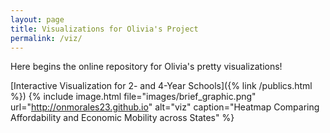 ```yaml
---
layout: page
title: Visualizations for Olivia's Project
permalink: /viz/
---
```


Here begins the online repository for Olivia's pretty visualizations!

[Interactive Visualization for 2- and 4-Year Schools]({% link /publics.html %})
{% include image.html file="images/brief_graphic.png" url="http://onmorales23.github.io" alt="viz" caption="Heatmap Comparing Affordability and Economic Mobility across States" %}


[jekyll-organization]: https://github.com/jekyll
